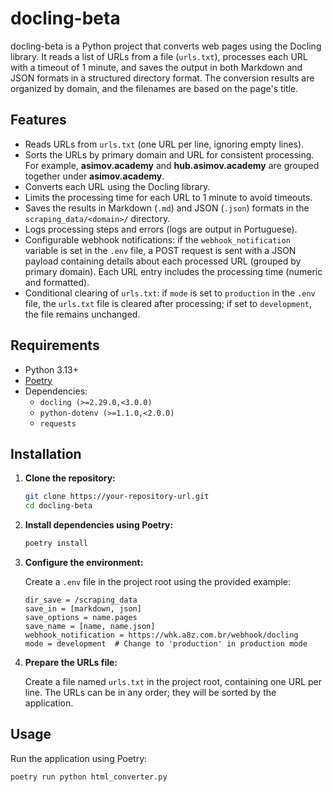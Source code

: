 # docling-beta

docling-beta is a Python project that converts web pages using the Docling library. It reads a list of URLs from a file (`urls.txt`), processes each URL with a timeout of 1 minute, and saves the output in both Markdown and JSON formats in a structured directory format. The conversion results are organized by domain, and the filenames are based on the page's title.

## Features

- Reads URLs from `urls.txt` (one URL per line, ignoring empty lines).
- Sorts the URLs by primary domain and URL for consistent processing. For example, **asimov.academy** and **hub.asimov.academy** are grouped together under **asimov.academy**.
- Converts each URL using the Docling library.
- Limits the processing time for each URL to 1 minute to avoid timeouts.
- Saves the results in Markdown (`.md`) and JSON (`.json`) formats in the `scraping_data/<domain>/` directory.
- Logs processing steps and errors (logs are output in Portuguese).
- Configurable webhook notifications: if the `webhook_notification` variable is set in the `.env` file, a POST request is sent with a JSON payload containing details about each processed URL (grouped by primary domain). Each URL entry includes the processing time (numeric and formatted).
- Conditional clearing of `urls.txt`: if `mode` is set to `production` in the `.env` file, the `urls.txt` file is cleared after processing; if set to `development`, the file remains unchanged.

## Requirements

- Python 3.13+
- [Poetry](https://python-poetry.org/)
- Dependencies:
  - `docling (>=2.29.0,<3.0.0)`
  - `python-dotenv (>=1.1.0,<2.0.0)`
  - `requests`

## Installation

1. **Clone the repository:**
    ```bash
    git clone https://your-repository-url.git
    cd docling-beta
    ```

2. **Install dependencies using Poetry:**
    ```bash
    poetry install
    ```

3. **Configure the environment:**

    Create a `.env` file in the project root using the provided example:
    ```env
    dir_save = /scraping_data
    save_in = [markdown, json]
    save_options = name.pages
    save_name = [name, name.json]
    webhook_notification = https://whk.a8z.com.br/webhook/docling
    mode = development  # Change to 'production' in production mode
    ```

4. **Prepare the URLs file:**

    Create a file named `urls.txt` in the project root, containing one URL per line. The URLs can be in any order; they will be sorted by the application.

## Usage

Run the application using Poetry:
```bash
poetry run python html_converter.py
```